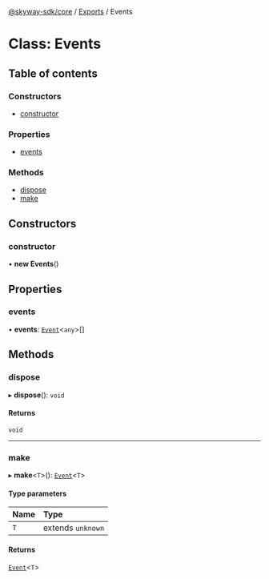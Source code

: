[@skyway-sdk/core](../README.md) / [Exports](../modules.md) / Events

# Class: Events

## Table of contents

### Constructors

- [constructor](Events.md#constructor)

### Properties

- [events](Events.md#events)

### Methods

- [dispose](Events.md#dispose)
- [make](Events.md#make)

## Constructors

### constructor

• **new Events**()

## Properties

### events

• **events**: [`Event`](Event.md)<`any`\>[]

## Methods

### dispose

▸ **dispose**(): `void`

#### Returns

`void`

___

### make

▸ **make**<`T`\>(): [`Event`](Event.md)<`T`\>

#### Type parameters

| Name | Type |
| :------ | :------ |
| `T` | extends `unknown` |

#### Returns

[`Event`](Event.md)<`T`\>

